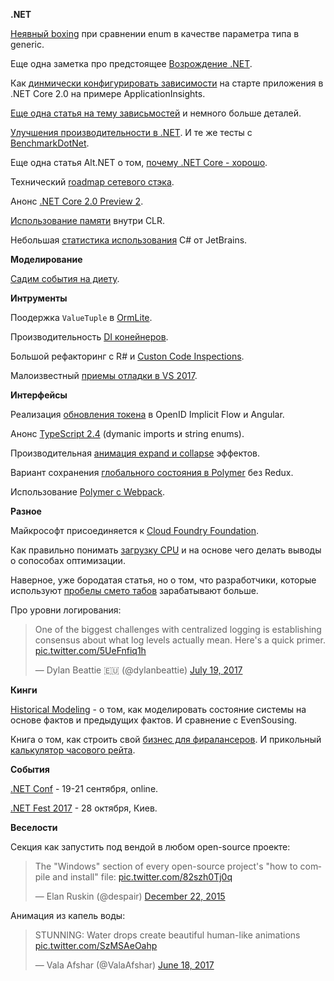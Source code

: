 **.NET**

[Неявный boxing](https://blogs.msdn.microsoft.com/seteplia/2017/05/17/box-or-not-to-box-that-is-the-question/) при сравнении enum в качестве параметра типа в generic.

Еще одна заметка про предстоящее [Возрождение .NET](http://www.aaronstannard.com/the-coming-dotnet-reinassance/).

Как [динмически конфигурировать зависимости](http://kalapos.net/Blog/ShowPost/IHostingStartupInAspNetCore20) на старте приложения в .NET Core 2.0 на примере ApplicationInsights.

[Еще одна статья на тему зависьмостей](https://cetus.io/tim/ASPNET-Core-2.0-Stripping-Away-Cross-Cutting-Concerns/) и немного больше деталей.

[Улучшения производительности в .NET](https://blogs.msdn.microsoft.com/dotnet/2017/06/07/performance-improvements-in-net-core/). И те же тесты с [BenchmarkDotNet](http://aakinshin.net/blog/post/stephen-toub-benchmarks-part1/).

Еще одна статья Alt.NET о том, [почему .NET Core - хорошо](https://medium.com/altdotnet/the-future-of-net-dad64578034b).

Технический [roadmap сетевого стэка](https://github.com/dotnet/designs/issues/9).

Анонс [.NET Core 2.0 Preview 2](https://blogs.msdn.microsoft.com/dotnet/2017/06/28/announcing-net-core-2-0-preview-2/).

[Использование памяти](http://mattwarren.org/2017/07/10/Memory-Usage-Inside-the-CLR/) внутри CLR.

Небольшая [статистика использования](https://www.jetbrains.com/research/devecosystem-2017/csharp/) C# от JetBrains.

**Моделирование**

[Садим события на диету](https://particular.net/blog/putting-your-events-on-a-diet).

**Интрументы**

Поодержка `ValueTuple` в [OrmLite](http://docs.servicestack.net/releases/v4.5.10#support-for-c-7-value-tuples).

Производительность [DI конейнеров](https://github.com/stebet/DependencyInjectorBenchmarks).

Большой рефакторинг с R# и [Custon Code Inspections](https://surfingthecode.com/2017/06/null-checking-allocations-and-mass-refactoring-with-resharper/).

Малоизвестный [приемы отладки в VS 2017](https://blogs.msdn.microsoft.com/visualstudio/2017/06/26/7-lesser-known-hacks-for-debugging-in-visual-studio/).

**Интерфейсы**

Реализация [обновления токена](https://damienbod.com/2017/06/02/implementing-a-silent-token-renew-in-angular-for-the-openid-connect-implicit-flow/) в OpenID Implicit Flow и Angular.

Анонс [TypeScript 2.4](https://blogs.msdn.microsoft.com/typescript/2017/06/27/announcing-typescript-2-4/) (dymanic imports и string enums).

Производительная [анимация expand и collapse](https://medium.com/@valdrinkoshi/performant-expand-collapse-animations-93d99e80f7f) эффектов.

Вариант сохранения [глобального состояния в Polymer](https://www.captaincodeman.com/2017/07/06/managing-state-in-polymer-20-beyond-parent-child-binding) без Redux.

Использование [Polymer с Webpack](https://medium.com/dev-channel/how-to-use-polymer-with-webpack-b41812d78b15).

**Разное**

Майкрософт присоединяется к [Cloud Foundry Foundation](https://azure.microsoft.com/en-us/blog/microsoft-joins-cloud-foundry-foundation/).

Как правильно понимать [загрузку CPU](http://www.brendangregg.com/blog/2017-05-09/cpu-utilization-is-wrong.html) и на основе чего делать выводы о сопособах оптимизации.

Наверное, уже бородатая статья, но о том, что разработчики, которые используют [пробелы смето табов](https://stackoverflow.blog/2017/06/15/developers-use-spaces-make-money-use-tabs/) зарабатывают больше.

Про уровни логирования:
<blockquote class="twitter-tweet" data-lang="en"><p lang="en" dir="ltr">One of the biggest challenges with centralized logging is establishing consensus about what log levels actually mean. Here&#39;s a quick primer. <a href="https://t.co/5UeFnfiq1h">pic.twitter.com/5UeFnfiq1h</a></p>&mdash; Dylan Beattie 🇪🇺 (@dylanbeattie) <a href="https://twitter.com/dylanbeattie/status/887650814696804352">July 19, 2017</a></blockquote>

**Кинги**

[Historical Modeling](http://historicalmodeling.com/extras/historicalmodeling-preview.pdf) - о том, как моделировать состояние системы на основе фактов и предыдущих фактов. И сравнение с EvenSousing.

Книга о том, как строить свой [бизнес для фиралансеров](https://www.upwork.com/blog/2017/06/build-a-business-you-love-freelancer-ebook/). И прикольный [калькулятор часового рейта](https://offers.hubspot.com/thank-you/freelance-hourly-rate-calculator).

**События**

[.NET Conf](http://www.dotnetconf.net/) - 19-21 сентября, online.

[.NET Fest 2017](http://dotnetfest.com/) - 28 октября, Киев.

**Веселости**

Секция как запустить под вендой в любом open-source проекте:
<blockquote class="twitter-tweet" data-lang="en"><p lang="en" dir="ltr">The &quot;Windows&quot; section of every open-source project&#39;s &quot;how to compile and install&quot; file: <a href="https://t.co/82szh0Tj0q">pic.twitter.com/82szh0Tj0q</a></p>&mdash; Elan Ruskin (@despair) <a href="https://twitter.com/despair/status/679136039303278593">December 22, 2015</a></blockquote>

Анимация из капель воды:
<blockquote class="twitter-tweet" data-lang="en"><p lang="en" dir="ltr">STUNNING: Water drops create beautiful human-like animations <a href="https://t.co/SzMSAeOahp">pic.twitter.com/SzMSAeOahp</a></p>&mdash; Vala Afshar (@ValaAfshar) <a href="https://twitter.com/ValaAfshar/status/876284970087612417">June 18, 2017</a></blockquote>

<script async src="//platform.twitter.com/widgets.js" charset="utf-8"></script>